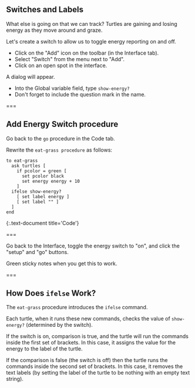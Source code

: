 ---
---

## Switches and Labels

What else is going on that we can track? Turtles are gaining and losing energy as they move around and graze.

Let's create a switch to allow us to toggle energy reporting on and off.

- Click on the "Add" icon on the toolbar (in the Interface tab). 
- Select "Switch" from the menu next to "Add". 
- Click on an open spot in the interface. 

A dialog will appear.

- Into the Global variable field, type `show-energy?`
- Don't forget to include the question mark in the name.

===

## Add Energy Switch procedure

Go back to the `go` procedure in the Code tab.
 
Rewrite the `eat-grass procedure` as follows: 

~~~
to eat-grass
  ask turtles [
    if pcolor = green [
      set pcolor black
      set energy energy + 10
    ]
  ifelse show-energy?
    [ set label energy ]
    [ set label "" ]
  ]
end
~~~
{:.text-document title='Code'}

===

Go back to the Interface, toggle the energy switch to "on", and click the "setup" and "go" buttons.

Green sticky notes when you get this to work.

===

## How Does `ifelse` Work?

The `eat-grass` procedure introduces the `ifelse` command.

Each turtle, when it runs these new commands, checks the value of `show-energy?` (determined by the switch). 

If the switch is on, comparison is true, and the turtle will run the commands inside the first set of brackets. In this case, it assigns the value for the energy to the label of the turtle.

If the comparison is false (the switch is off) then the turtle runs the commands inside the second set of brackets. In this case, it removes the text labels (by setting the label of the turtle to be nothing with an empty text string). 
